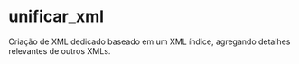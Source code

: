 # unificar_xml
Criação de XML dedicado baseado em um XML índice, agregando detalhes relevantes de outros XMLs.
